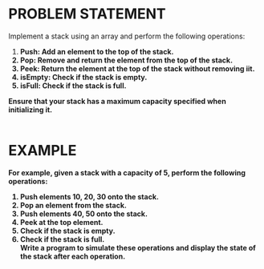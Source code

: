 # PROBLEM STATEMENT
Implement a stack using an array and perform the following operations:<br>

1. <b>Push:<b> Add an element to the top of the stack.<br>
2. <b>Pop:<b> Remove and return the element from the top of the stack.<br>
3. <b>Peek:<b> Return the element at the top of the stack without removing iit.<br>
4. <b>isEmpty:<b> Check if the stack is empty.<br>
5. <b>isFull:<b> Check if the stack is full.<br>

Ensure that your stack has a maximum capacity specified when initializing it.
<br>
<br>
# EXAMPLE
For example, given a stack with a capacity of 5, perform the following operations:<br>
1. Push elements 10, 20, 30 onto the stack.<br>
2. Pop an element from the stack.<br>
3. Push elements 40, 50 onto the stack.<br>
4. Peek at the top element.<br>
5. Check if the stack is empty.<br>
6. Check if the stack is full.<br>
Write a program to simulate these operations and display the state of the stack after each operation.
